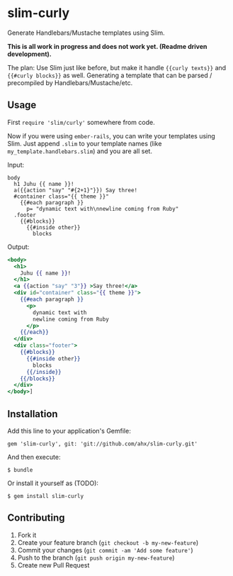 # slim-curly

Generate Handlebars/Mustache templates using Slim.

**This is all work in progress and does not work yet. (Readme driven development).**

The plan: Use Slim just like before, but make it handle `{{curly texts}}` and `{{#curly blocks}}` as well. Generating a template that can be parsed / precompiled by Handlebars/Mustache/etc.

## Usage

First `require 'slim/curly'` somewhere from code.

Now if you were using `ember-rails`, you can write your templates using Slim. Just append `.slim` to your template names (like `my_template.handlebars.slim`) and you are all set.

Input:

```slim
body
  h1 Juhu {{ name }}!
  a({{action "say" "#{2+1}"}}) Say three!
  #container class="{{ theme }}"
    {{#each paragraph }}
      p= "dynamic text with\nnewline coming from Ruby"
  .footer
    {{#blocks}}
      {{#inside other}}
        blocks
```

Output:

```handlebars
<body>
  <h1>
    Juhu {{ name }}!
  </h1>
  <a {{action "say" "3"}} >Say three!</a>
  <div id="container" class="{{ theme }}">
    {{#each paragraph }}
      <p>
        dynamic text with
        newline coming from Ruby
      </p>
    {{/each}}
  </div>
  <div class="footer">
    {{#blocks}}
      {{#inside other}}
        blocks
      {{/inside}}
    {{/blocks}}
  </div>
</body>]
```


## Installation

Add this line to your application's Gemfile:

    gem 'slim-curly', git: 'git://github.com/ahx/slim-curly.git'

And then execute:

    $ bundle

Or install it yourself as (TODO):

    $ gem install slim-curly

## Contributing

1. Fork it
2. Create your feature branch (`git checkout -b my-new-feature`)
3. Commit your changes (`git commit -am 'Add some feature'`)
4. Push to the branch (`git push origin my-new-feature`)
5. Create new Pull Request

